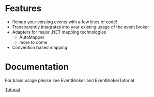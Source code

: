 # Features #
  * Remap your existing events with a few lines of code!
  * Transparently integrates into your existing usage of the event broker
  * Adapters for major .NET mapping technologies
    * AutoMapper
    * more to come
  * Convention based mapping

# Documentation #

For basic usage please see EventBroker and EventBrokerTutorial

[Tutorial](MappingEventBrokerTutorial.md)